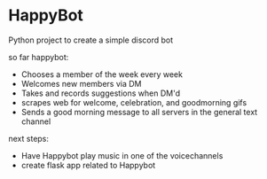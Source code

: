 # HappyBot

Python project to create a simple discord bot

so far happybot: 

- Chooses a member of the week every week
- Welcomes new members via DM
- Takes and records suggestions when DM'd
- scrapes web for welcome, celebration, and goodmorning gifs
- Sends a good morning message to all servers in the general text channel


next steps:
- Have Happybot play music in one of the voicechannels
- create flask app related to Happybot
